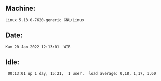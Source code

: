 ## Machine:
```
Linux 5.13.0-7620-generic GNU/Linux
```
## Date:
```
Kam 20 Jan 2022 12:13:01  WIB
```
## Idle:
```
 00:13:01 up 1 day, 15:21,  1 user,  load average: 0,18, 1,17, 1,60
```
